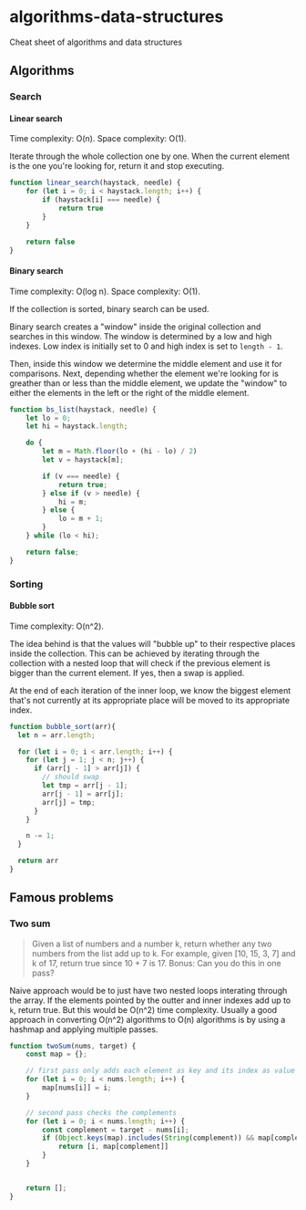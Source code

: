 # algorithms-data-structures
Cheat sheet of algorithms and data structures

## Algorithms

### Search

#### Linear search
Time complexity: O(n).
Space complexity: O(1).

Iterate through the whole collection one by one. When the current element is the one you're looking for, return it and stop executing.
```js
function linear_search(haystack, needle) {
    for (let i = 0; i < haystack.length; i++) {
        if (haystack[i] === needle) {
            return true
        }
    }

    return false
}

```

#### Binary search
Time complexity: O(log n).
Space complexity: O(1).

If the collection is sorted, binary search can be used.

Binary search creates a "window" inside the original collection and searches in this window. The window is determined by a low and high indexes. Low index is initially set to 0 and high index is set to `length - 1`.

Then, inside this window we determine the middle element and use it for comparisons. Next, depending whether the element we're looking for is greather than or less than the middle element, we update the "window" to either the elements in the left or the right of the middle element.
```js
function bs_list(haystack, needle) {
    let lo = 0;
    let hi = haystack.length;

    do {
        let m = Math.floor(lo + (hi - lo) / 2)
        let v = haystack[m];

        if (v === needle) {
            return true;
        } else if (v > needle) {
            hi = m;
        } else {
            lo = m + 1;
        }
    } while (lo < hi);

    return false;
}

```

### Sorting

#### Bubble sort

Time complexity: O(n^2).

The idea behind is that the values will "bubble up" to their respective places inside the collection. This can be achieved by iterating through the collection with a nested loop that will check if the previous element is bigger than the current element. If yes, then a swap is applied.

At the end of each iteration of the inner loop, we know the biggest element that's not currently at its appropriate place will be moved to its appropriate index.

```js
function bubble_sort(arr){
  let n = arr.length;

  for (let i = 0; i < arr.length; i++) {
    for (let j = 1; j < n; j++) {
      if (arr[j - 1] > arr[j]) {
        // should swap
        let tmp = arr[j - 1];
        arr[j - 1] = arr[j];
        arr[j] = tmp;
      }
    }

    n -= 1;
  }

  return arr
}
```

## Famous problems

### Two sum
> Given a list of numbers and a number k, return whether any two numbers from the list add up to k. For example, given [10, 15, 3, 7] and k of 17, return true since 10 + 7 is 17. Bonus: Can you do this in one pass?

Naive approach would be to just have two nested loops interating through the array. If the elements pointed by the outter and inner indexes add up to `k`, return true. But this would be O(n^2) time complexity. Usually a good approach in converting O(n^2) algorithms to O(n) algorithms is by using a hashmap and applying multiple passes.

```js
function twoSum(nums, target) {
    const map = {};

    // first pass only adds each element as key and its index as value
    for (let i = 0; i < nums.length; i++) {
        map[nums[i]] = i;
    }

    // second pass checks the complements
    for (let i = 0; i < nums.length; i++) {
        const complement = target - nums[i];
        if (Object.keys(map).includes(String(complement)) && map[complement] !== i) {
            return [i, map[complement]]
        }
    }


    return [];
}
```


